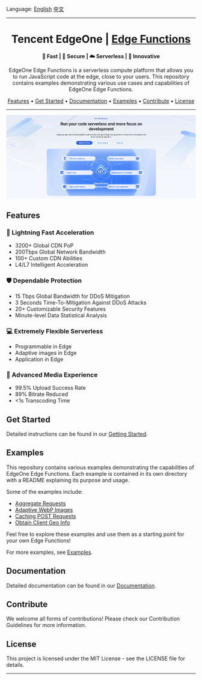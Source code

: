 <div align="left">
  Language:
  <a title="English" href="#readme">English</a>
  <a title="中文" href="./README.zh-CN.md">中文</a>
</div>

---

<a id="readme"></a>

<h1 align="center">Tencent EdgeOne | <a href="https://edgeone.ai/products/function" rel="nofollow">Edge Functions</a></h1></h1>

<p align="center">
  <b> 🚀 Fast | 🔑 Secure | ☁️ Serverless | 💫 Innovative</b>
</p>
<p align="center">
  EdgeOne Edge Functions is a serverless compute platform that allows you to run JavaScript code at the edge, close to your users. This repository contains examples demonstrating various use cases and capabilities of EdgeOne Edge Functions.
</p>
<p align="center">
  <a href="#features">Features</a> •
  <a href="#get-started">Get Started</a> •
  <a href="#documentation">Documentation</a> •
  <a href="#examples">Examples</a> •
  <a href="#contribute">Contribute</a> •
  <a href="#license">License</a>
</p>

---

<p align="center">
  <kbd><img src="assets/images/edgeone-functions-cover.png" alt="EdgeOne Edge Functions Mockup" title="EdgeOne Edge Functions"/></kbd>
</p>


## Features

### 🚀 Lightning Fast Acceleration

- 3200+ Global CDN PoP
- 200Tbps Global Network Bandwidth
- 100+ Custom CDN Abilities
- L4/L7 Intelligent Acceleration

### 🛡️ Dependable Protection

- 15 Tbps Global Bandwidth for DDoS Mitigation
- 3 Seconds Time-To-Mitigation Against DDoS Attacks
- 20+ Customizable Security Features
- Minute-level Data Statistical Analysis

### 💻 Extremely Flexible Serverless

- Programmable in Edge
- Adaptive images in Edge
- Application in Edge

### 🎥 Advanced Media Experience

- 99.5% Upload Success Rate
- 89% Bitrate Reduced
- <1s Transcoding Time

## Get Started

Detailed instructions can be found in our  [Getting Started](https://edgeone.ai/document/53373?product=edgedeveloperplatform).

## Examples

This repository contains various examples demonstrating the capabilities of EdgeOne Edge Functions. Each example is contained in its own directory with a README explaining its purpose and usage.

Some of the examples include:

- [Aggregate Requests](./aggregate-requests)
- [Adaptive WebP Images](./adaptive-webp)
- [Caching POST Requests](./cache-post-request)
- [Obtain Client Geo Info](./geolocation-info)

Feel free to explore these examples and use them as a starting point for your own Edge Functions!

For more examples, see [Examples](https://edgeone.ai/developer/examples).

## Documentation

Detailed documentation can be found in our [Documentation](https://edgeone.ai/document/53372).

## Contribute

We welcome all forms of contributions! Please check our Contribution Guidelines for more information.

## License

This project is licensed under the MIT License - see the LICENSE file for details.

---

